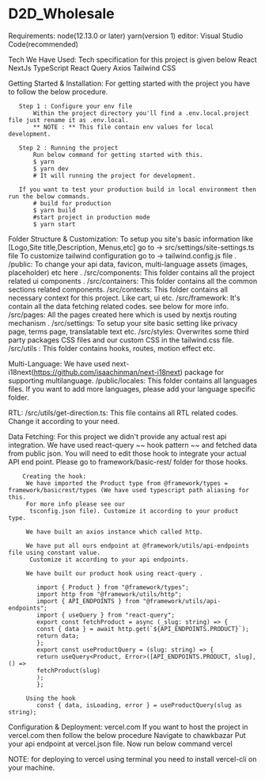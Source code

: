 # D2D_Wholesale

Requirements:
       node(12.13.0 or later)
       yarn(version 1)
       editor: Visual Studio Code(recommended)


Tech We Have Used:
       Tech specification for this project is given below
       React
       NextJs
       TypeScript
       React Query
       Axios
       Tailwind CSS


Getting Started & Installation:
       For getting started with the project you have to follow the below procedure.

       Step 1 : Configure your env file
           Within the project directory you'll find a .env.local.project file just rename it as .env.local.
           ** NOTE : ** This file contain env values for local development.

       Step 2 : Running the project
           Run below command for getting started with this.
           $ yarn
           $ yarn dev 
           # It will running the project for development.
        
       If you want to test your production build in local environment then run the below commands.
           # build for production
           $ yarn build
           #start project in production mode
           $ yarn start


Folder Structure & Customization:
       To setup you site's basic information like [Logo,Site title,Description, Menus,etc] go to ->
       src/settings/site-settings.ts file
       To customize tailwind configuration go to -> tailwind.config.js file .
       /public: To change your api data, favicon, multi-language assets (images, placeholder) etc here .
       /src/components: This folder contains all the project related ui components .
       /src/containers: This folder contains all the common sections related components.
       /src/contexts: This folder contains all necessary context for this project. Like cart, ui etc.
       /src/framework: It's contain all the data fetching related codes. see below for more info.
       /src/pages: All the pages created here which is used by nextjs routing mechanism .
       /src/settings: To setup your site basic setting like privacy page, terms page, translatable text etc.
       /src/styles: Overwrites some third party packages CSS files and our custom CSS in the tailwind.css file.
       /src/utils : This folder contains hooks, routes, motion effect etc.


Multi-Language:
       We have used next-i18next(https://github.com/isaachinman/next-i18next) package for supporting multilanguage.
       /public/locales: This folder contains all languages files. If you want to add more languages, please add your language specific folder.


RTL:
       /src/utils/get-direction.ts: This file contains all RTL related codes. Change it according to your need.


Data Fetching:
       For this project we didn't provide any actual rest api integration. We have used react-query ~~ hook
       pattern ~~ and fetched data from public json. You will need to edit those hook to integrate your actual API
       end point. Please go to framework/basic-rest/ folder for those hooks.

        Creating the hook:
         We have imported the Product type from @framework/types = framework/basicrest/types (We have used typescript path aliasing for this.
         For more info please see our
          tsconfig.json file). Customize it according to your product type.

         We have built an axios instance which called http.

         We have put all ours endpoint at @framework/utils/api-endpoints file using constant value.
          Customize it according to your api endpoints.

         We have built our product hook using react-query .

            import { Product } from "@framework/types";
            import http from "@framework/utils/http";
            import { API_ENDPOINTS } from "@framework/utils/api-endpoints";
            import { useQuery } from "react-query";
            export const fetchProduct = async (_slug: string) => {
            const { data } = await http.get(`${API_ENDPOINTS.PRODUCT}`);
            return data;
            };
            export const useProductQuery = (slug: string) => {
            return useQuery<Product, Error>([API_ENDPOINTS.PRODUCT, slug], () =>
            fetchProduct(slug)
            );
            };

         Using the hook
            const { data, isLoading, error } = useProductQuery(slug as string);

        
Configuration & Deployment:
    vercel.com
        If you want to host the project in vercel.com then follow the below procedure
        Navigate to chawkbazar
        Put your api endpoint at vercel.json file.
        Now run below command
            vercel
            
            
NOTE: for deploying to vercel using terminal you need to install vercel-cli on your
machine.
